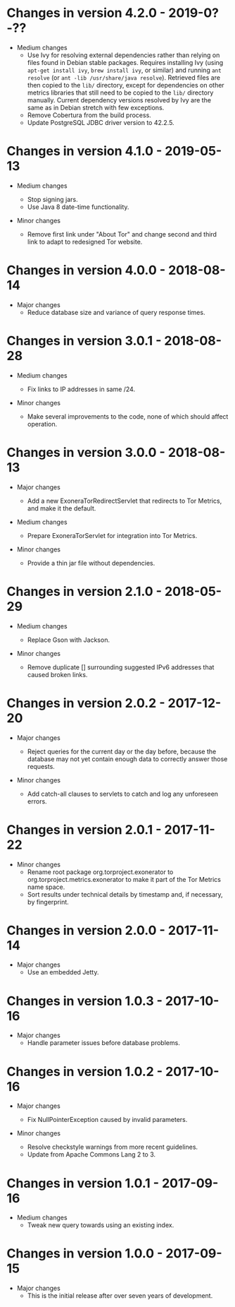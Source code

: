 # Changes in version 4.2.0 - 2019-0?-??

 * Medium changes
   - Use Ivy for resolving external dependencies rather than relying
     on files found in Debian stable packages. Requires installing Ivy
     (using `apt-get install ivy`, `brew install ivy`, or similar) and
     running `ant resolve` (or `ant -lib /usr/share/java resolve`).
     Retrieved files are then copied to the `lib/` directory, except
     for dependencies on other metrics libraries that still need to be
     copied to the `lib/` directory manually. Current dependency
     versions resolved by Ivy are the same as in Debian stretch with
     few exceptions.
   - Remove Cobertura from the build process.
   - Update PostgreSQL JDBC driver version to 42.2.5.


# Changes in version 4.1.0 - 2019-05-13

 * Medium changes
   - Stop signing jars.
   - Use Java 8 date-time functionality.

 * Minor changes
   - Remove first link under "About Tor" and change second and third
     link to adapt to redesigned Tor website.


# Changes in version 4.0.0 - 2018-08-14

 * Major changes
   - Reduce database size and variance of query response times.


# Changes in version 3.0.1 - 2018-08-28

 * Medium changes
   - Fix links to IP addresses in same /24.

 * Minor changes
   - Make several improvements to the code, none of which should
     affect operation.


# Changes in version 3.0.0 - 2018-08-13

 * Major changes
   - Add a new ExoneraTorRedirectServlet that redirects to Tor
     Metrics, and make it the default.

 * Medium changes
   - Prepare ExoneraTorServlet for integration into Tor Metrics.

 * Minor changes
   - Provide a thin jar file without dependencies.


# Changes in version 2.1.0 - 2018-05-29

 * Medium changes
   - Replace Gson with Jackson.

 * Minor changes
   - Remove duplicate [] surrounding suggested IPv6 addresses that
     caused broken links.


# Changes in version 2.0.2 - 2017-12-20

 * Major changes
   - Reject queries for the current day or the day before, because the
     database may not yet contain enough data to correctly answer
     those requests.

 * Minor changes
   - Add catch-all clauses to servlets to catch and log any unforeseen
     errors.


# Changes in version 2.0.1 - 2017-11-22

 * Minor changes
   - Rename root package org.torproject.exonerator to
     org.torproject.metrics.exonerator to make it part of the Tor
     Metrics name space.
   - Sort results under technical details by timestamp and, if
     necessary, by fingerprint.


# Changes in version 2.0.0 - 2017-11-14

 * Major changes
   - Use an embedded Jetty.


# Changes in version 1.0.3 - 2017-10-16

 * Major changes
   - Handle parameter issues before database problems.


# Changes in version 1.0.2 - 2017-10-16

 * Major changes
   - Fix NullPointerException caused by invalid parameters.

 * Minor changes
   - Resolve checkstyle warnings from more recent guidelines.
   - Update from Apache Commons Lang 2 to 3.


# Changes in version 1.0.1 - 2017-09-16

 * Medium changes
   - Tweak new query towards using an existing index.


# Changes in version 1.0.0 - 2017-09-15

 * Major changes
   - This is the initial release after over seven years of
     development.

